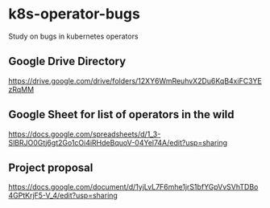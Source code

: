 # k8s-operator-bugs
Study on bugs in kubernetes operators

## Google Drive Directory
https://drive.google.com/drive/folders/12XY6WmReuhvX2Du6KqB4xiFC3YEzRqMM

## Google Sheet for list of operators in the wild
https://docs.google.com/spreadsheets/d/1_3-SlBRJO0Gtj6gt2Go1cOi4iRHdeBquoV-04Yel74A/edit?usp=sharing

## Project proposal
https://docs.google.com/document/d/1yjLvL7F6mhe1jrS1bfYGpVvSVhTDBo4GPtKrjF5-V_4/edit?usp=sharing
